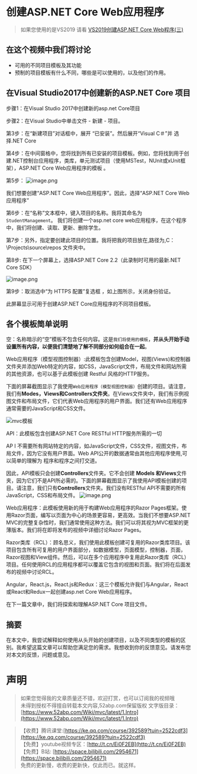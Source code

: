 # 创建ASP.NET Core Web应用程序


> 如果您使用的是VS2019 请看  [VS2019创建ASP.NET Core Web程序(三)](https://www.jianshu.com/p/be05ec3c64bb)

## 在这个视频中我们将讨论

- 可用的不同项目模板及其功能
- 预制的项目模板有什么不同，哪些是可以使用的，以及他们的作用。

## 在Visual Studio2017中创建新的ASP.NET Core 项目 

步骤1：在Visual Studio 2017中创建新的asp.net Core项目 

步骤2：在Visual Studio中单击文件 - 新建 - 项目。 

第3步：在“新建项目”对话框中，展开  “已安装”。然后展开“Visual C＃”并 选择.NET Core 

第4步：在中间窗格中，您将找到所有已安装的项目模板。例如，您将找到用于创建.NET控制台应用程序，类库，单元测试项目（使用MSTest，NUnit或xUnit框架），ASP.NET  Core Web应用程序的模板  。

第5步：
![image.png](https://upload-images.jianshu.io/upload_images/1979022-40be07df0660eec4.png)

我们想要创建“ASP.NET Core Web应用程序”。因此，选择“ASP.NET Core Web 应用程序”  


第6步：在“名称”文本框中，键入项目的名称。我将其命名为``StudentManagement``。
我们将创建一个asp.net core web应用程序，在这个程序中，我们将创建、读取、更新、删除学生。

第7步：另外，指定要创建此项目的位置。我将把我的项目放在,路径为,C：\Projects\source\repos 文件夹中。 



第8步: 在下一个屏幕上，选择ASP.NET Core 2.2（此录制时可用的最新.NET Core SDK）

![image.png](https://upload-images.jianshu.io/upload_images/1979022-9933c5e64472a28a.png)


第9步：取消选中“为 HTTPS 配置”复选框 ，如上图所示，关闭身份验证。

此屏幕显示可用于创建ASP.NET Core应用程序的不同项目模板。

## 各个模板简单说明

空：名称暗示的“空”模板不包含任何内容。这是``我们将使用的模板``，**并从头开始手动设置所有内容，以便我们清楚地了解不同部分如何组合在一起**。

Web应用程序（模型视图控制器）:此模板包含创建Model，视图(Views)和控制器文件夹并添加Web特定的内容，如CSS，JavaScript文件，布局文件和网站所需的其他资源，也可以基于此模板创建 Restful 风格的HTTP服务。

下面的屏幕截图显示了我使用``Web应用程序（模型视图控制器）``创建的项目。请注意，我们有**Modes，Views和Controllers文件夹**。在Views文件夹中，我们有示例视图文件和布局文件，它们代表Web应用程序的用户界面。我们还有Web应用程序通常需要的JavaScript和CSS文件。

 ![mvc模板](https://upload-images.jianshu.io/upload_images/1979022-a73ef8929b93e6e4.png)

 
API：此模板包含创建ASP.NET Core RESTful HTTP服务所需的一切

AP I 不需要所有网站特定的内容，如JavaScript文件，CSS文件，视图文件，布局文件，因为它没有用户界面。Web API公开的数据通常由其他应用程序使用,可以简单的理解为 程序和程序之间打交道。  

因此，API模板只会创建**Controllers**文件夹。它不会创建 **Models 和Views**文件夹，因为它们不是API所必需的。下面的屏幕截图显示了我使用API模板创建的项目。请注意，我们只有**Controllers**文件夹。我们没有RESTful API不需要的所有JavaScript，CSS和布局文件。 
![image.png](https://upload-images.jianshu.io/upload_images/1979022-5c7cf11b17e84e21.png)


Web应用程序：此模板使用新的用于构建Web应用程序的Razor Pages框架。使用Razor页面，编写以页面为中心的场景更容易，更高效。当我们不想要ASP.NET MVC的完整复杂性时，我们通常使用这种方法。我们可以将其视为MVC框架的更薄版本。我们将在即将发布的视频中详细讨论Razor Pages。 

Razor类库（RCL）：顾名思义，我们使用此模板创建可复用的Razor类库项目。该项目包含所有可复用的用户界面部分，如数据模型，页面模型，控制器，页面，Razor视图和View组件。然后，可以在多个应用程序中复用此Razor类库（RCL）项目。任何使用RCL的应用程序都可以覆盖它包含的视图和页面。我们将在后面发布的视频中讨论RCL。 

Angular，React.js，React.js和Redux：这三个模板允许我们与Angular，React或React和Redux一起创建asp.net Core Web应用程序。 

在下一篇文章中，我们将探索和理解ASP.NET Core 项目文件。

## 摘要

在本文中，我尝试解释如何使用从头开始的创建项目，以及不同类型的模板的区别。我希望这篇文章可以帮助您满足您的需求。我想收到你的反馈意见。请发布您对本文的反馈，问题或意见。



# 声明

> 如果您觉得我的文章质量还不错，欢迎打赏，也可以订阅我的视频哦 </br>
未得到授权不得擅自转载本文内容,52abp.com保留版权
> 文字版目录： [https://www.52abp.com/Wiki/mvc/latest/1.Intro](https://www.52abp.com/Wiki/mvc/latest/1.Intro) </br>

> 【收费】腾讯课堂:[https://ke.qq.com/course/392589?tuin=2522cdf3](https://ke.qq.com/course/392589?tuin=2522cdf3) </br>
> 【免费】youtube视频专区：[http://t.cn/Ei0F2EB](http://t.cn/Ei0F2EB) </br>
>【免费】B站: [https://space.bilibili.com/2954671](https://space.bilibili.com/2954671) </br>
>免费的更新慢，收费的更新快，仅此而已。就这样。 </br>















